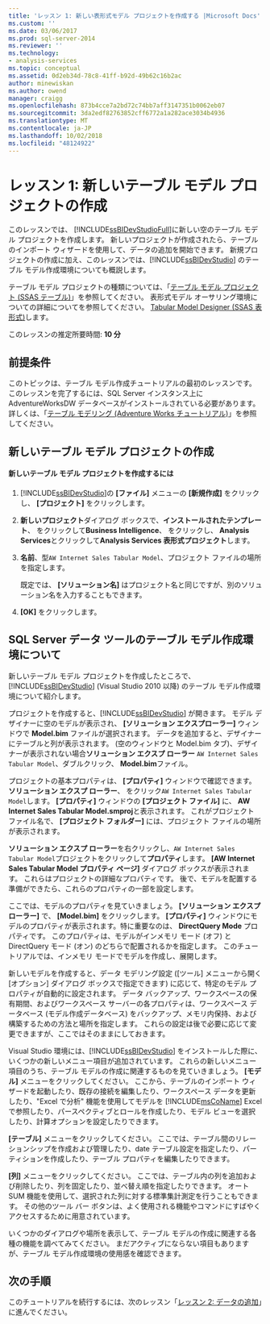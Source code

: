 ```yaml
---
title: 'レッスン 1: 新しい表形式モデル プロジェクトを作成する |Microsoft Docs'
ms.custom: ''
ms.date: 03/06/2017
ms.prod: sql-server-2014
ms.reviewer: ''
ms.technology:
- analysis-services
ms.topic: conceptual
ms.assetid: 0d2eb34d-78c8-41ff-b92d-49b62c16b2ac
author: minewiskan
ms.author: owend
manager: craigg
ms.openlocfilehash: 873b4cce7a2bd72c74bb7aff3147351b0062eb07
ms.sourcegitcommit: 3da2edf82763852cff6772a1a282ace3034b4936
ms.translationtype: MT
ms.contentlocale: ja-JP
ms.lasthandoff: 10/02/2018
ms.locfileid: "48124922"
---
```

# <a name="lesson-1-create-a-new-tabular-model-project"></a>レッスン 1: 新しいテーブル モデル プロジェクトの作成
  このレッスンでは、 [!INCLUDE[ssBIDevStudioFull](../includes/ssbidevstudiofull-md.md)]に新しい空のテーブル モデル プロジェクトを作成します。 新しいプロジェクトが作成されたら、テーブルのインポート ウィザードを使用して、データの追加を開始できます。 新規プロジェクトの作成に加え、このレッスンでは、[!INCLUDE[ssBIDevStudio](../includes/ssbidevstudio-md.md)] のテーブル モデル作成環境についても概説します。  
  
 テーブル モデル プロジェクトの種類については、「[テーブル モデル プロジェクト (SSAS テーブル)](tabular-models/tabular-model-projects-ssas-tabular.md)」を参照してください。 表形式モデル オーサリング環境についての詳細についてを参照してください。 [Tabular Model Designer &#40;SSAS 表形式&#41;](tabular-model-designer-ssas-tabular.md)します。  
  
 このレッスンの推定所要時間: **10 分**  
  
## <a name="prerequisites"></a>前提条件  
 このトピックは、テーブル モデル作成チュートリアルの最初のレッスンです。 このレッスンを完了するには、SQL Server インスタンス上に AdventureWorksDW データベースがインストールされている必要があります。 詳しくは、「[テーブル モデリング (Adventure Works チュートリアル)](tabular-modeling-adventure-works-tutorial.md)」を参照してください。  
  
## <a name="create-a-new-tabular-model-project"></a>新しいテーブル モデル プロジェクトの作成  
  
#### <a name="to-create-a-new-tabular-model-project"></a>新しいテーブル モデル プロジェクトを作成するには  
  
1.  [!INCLUDE[ssBIDevStudio](../includes/ssbidevstudio-md.md)]の **[ファイル]** メニューの **[新規作成]** をクリックし、 **[プロジェクト]** をクリックします。  
  
2.  **新しいプロジェクト**ダイアログ ボックスで、**インストールされたテンプレート**、 をクリックして**Business Intelligence**、 をクリックし、 **Analysis Services**とクリックして**Analysis Services 表形式プロジェクト**します。  
  
3.  **名前**、型`AW Internet Sales Tabular Model`、プロジェクト ファイルの場所を指定します。  
  
     既定では、 **[ソリューション名]** はプロジェクト名と同じですが、別のソリューション名を入力することもできます。  
  
4.  **[OK]** をクリックします。  
  
## <a name="understanding-the-sql-server-data-tools-tabular-model-authoring-environment"></a>SQL Server データ ツールのテーブル モデル作成環境について  
 新しいテーブル モデル プロジェクトを作成したところで、[!INCLUDE[ssBIDevStudio](../includes/ssbidevstudio-md.md)] (Visual Studio 2010 以降) のテーブル モデル作成環境について紹介します。  
  
 プロジェクトを作成すると、[!INCLUDE[ssBIDevStudio](../includes/ssbidevstudio-md.md)] が開きます。 モデル デザイナーに空のモデルが表示され、 **[ソリューション エクスプローラー]** ウィンドウで **Model.bim** ファイルが選択されます。 データを追加すると、デザイナーにテーブルと列が表示されます。 (空のウィンドウと Model.bim タブ)、デザイナーが表示されない場合**ソリューション エクスプ ローラー** `AW Internet Sales Tabular Model`、ダブルクリック、 **Model.bim**ファイル。  
  
 プロジェクトの基本プロパティは、 **[プロパティ]** ウィンドウで確認できます。 **ソリューション エクスプ ローラー**、 をクリック`AW Internet Sales Tabular Model`します。 **[プロパティ]** ウィンドウの **[プロジェクト ファイル]** に、 **AW Internet Sales Tabular Model.smproj**と表示されます。 これがプロジェクト ファイル名で、 **[プロジェクト フォルダー]** には、プロジェクト ファイルの場所が表示されます。  
  
 **ソリューション エクスプ ローラー**を右クリックし、`AW Internet Sales Tabular Model`プロジェクトをクリックして**プロパティ**します。 **[AW Internet Sales Tabular Model プロパティ ページ]** ダイアログ ボックスが表示されます。 これらはプロジェクトの詳細なプロパティです。 後で、モデルを配置する準備ができたら、これらのプロパティの一部を設定します。  
  
 ここでは、モデルのプロパティを見ていきましょう。 **[ソリューション エクスプローラー]** で、 **[Model.bim]** をクリックします。 **[プロパティ]** ウィンドウにモデルのプロパティが表示されます。特に重要なのは、 **DirectQuery Mode** プロパティです。 このプロパティは、モデルがインメモリ モード (オフ) と DirectQuery モード (オン) のどちらで配置されるかを指定します。 このチュートリアルでは、インメモリ モードでモデルを作成し、展開します。  
  
 新しいモデルを作成すると、データ モデリング設定 ([ツール] メニューから開く [オプション] ダイアログ ボックスで指定できます) に応じて、特定のモデル プロパティが自動的に設定されます。 データ バックアップ、ワークスペースの保有期間、およびワークスペース サーバーの各プロパティは、ワークスペース データベース (モデル作成データベース) をバックアップ、メモリ内保持、および構築するための方法と場所を指定します。 これらの設定は後で必要に応じて変更できますが、ここではそのままにしておきます。  
  
 Visual Studio 環境には、[!INCLUDE[ssBIDevStudio](../includes/ssbidevstudio-md.md)] をインストールした際に、いくつかの新しいメニュー項目が追加されています。 これらの新しいメニュー項目のうち、テーブル モデルの作成に関連するものを見ていきましょう。 **[モデル]** メニューをクリックしてください。 ここから、テーブルのインポート ウィザードを起動したり、既存の接続を編集したり、ワークスペース データを更新したり、"Excel で分析" 機能を使用してモデルを [!INCLUDE[msCoName](../includes/msconame-md.md)] Excel で参照したり、パースペクティブとロールを作成したり、モデル ビューを選択したり、計算オプションを設定したりできます。  
  
 **[テーブル]** メニューをクリックしてください。 ここでは、テーブル間のリレーションシップを作成および管理したり、date テーブル設定を指定したり、パーティションを作成したり、テーブル プロパティを編集したりできます。  
  
 **[列]** メニューをクリックしてください。 ここでは、テーブル内の列を追加および削除したり、列を固定したり、並べ替え順を指定したりできます。 オート SUM 機能を使用して、選択された列に対する標準集計測定を行うこともできます。 その他のツール バー ボタンは、よく使用される機能やコマンドにすばやくアクセスするために用意されています。  
  
 いくつかのダイアログや場所を表示して、テーブル モデルの作成に関連する各種の機能を調べてみてください。 まだアクティブにならない項目もありますが、テーブル モデル作成環境の使用感を確認できます。  
  
## <a name="next-steps"></a>次の手順  
 このチュートリアルを続行するには、次のレッスン「[レッスン 2: データの追加](lesson-2-add-data.md)」に進んでください。  
  
  
